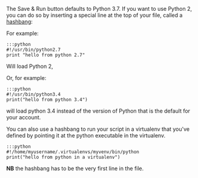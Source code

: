 
<!--
.. title: How can I use a different version of Python for the Save & Run button?
.. slug: SaveAndRunPythonVersion
.. date: 2015-05-13 14:35:28 UTC+01:00
.. tags:
.. category:
.. link:
.. description:
.. type: text
-->



The Save &amp; Run button defaults to Python 3.7. If you want to use Python 2,
you can do so by inserting a special line at the top of your file, called a
[hashbang](https://en.wikipedia.org/wiki/Shebang_%28Unix%29):

For example:

    :::python
    #!/usr/bin/python2.7
    print "hello from python 2.7"


Will load Python 2,

Or, for example:

    :::python
    #!/usr/bin/python3.4
    print("hello from python 3.4")


will load python 3.4 instead of the version of Python that is the default for
your account.

You can also use a hashbang to run your script in a virtualenv that you've
defined by pointing it at the python executable in the virtualenv.

    :::python
    #!/home/myusername/.virtualenvs/myvenv/bin/python
    print("hello from python in a virtualenv")

**NB** the hashbang has to be the very first line in the file.
